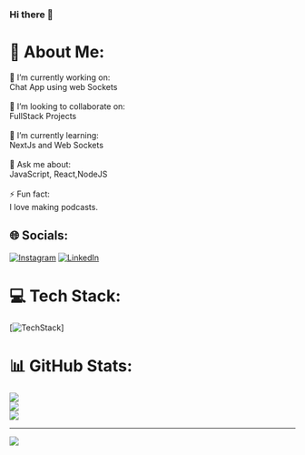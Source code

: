 ### Hi there 👋

# 💫 About Me:

🔭 I’m currently working on:<br>Chat App using web Sockets<br><br>👯 I’m looking to collaborate on:<br> FullStack Projects<br><br>🌱 I’m currently learning:<br> NextJs and Web Sockets<br><br>💬 Ask me about:<br>JavaScript, React,NodeJS<br><br>⚡ Fun fact:<br>I love making podcasts.

## 🌐 Socials:

[![Instagram](https://img.shields.io/badge/Instagram-%23E4405F.svg?logo=Instagram&logoColor=white)](https://instagram.com/akshatguptx) [![LinkedIn](https://img.shields.io/badge/LinkedIn-%230077B5.svg?logo=linkedin&logoColor=white)](https://linkedin.com/in/akshat-gupta-8a8017286)

# 💻 Tech Stack:

[![TechStack](https://skillicons.dev/icons?i=js,html,css,javascript,typescipt,react,tailwind,mongodb,nodejs,prisma,astro)]

# 📊 GitHub Stats:

![](https://github-readme-stats.vercel.app/api?username=akshat-gupta-1&theme=dark&hide_border=false&include_all_commits=false&count_private=false)<br/>
![](https://github-readme-streak-stats.herokuapp.com/?user=akshat-gupta-1&theme=dark&hide_border=false)<br/>
![](https://github-readme-stats.vercel.app/api/top-langs/?username=akshat-gupta-1&theme=dark&hide_border=false&include_all_commits=false&count_private=false&layout=compact)

---

[![](https://visitcount.itsvg.in/api?id=akshat-gupta-1&icon=0&color=0)](https://visitcount.itsvg.in)
